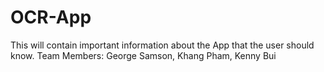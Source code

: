 # OCR-App

This will contain important information about the App that the user should know.
Team Members: George Samson, Khang Pham, Kenny Bui
